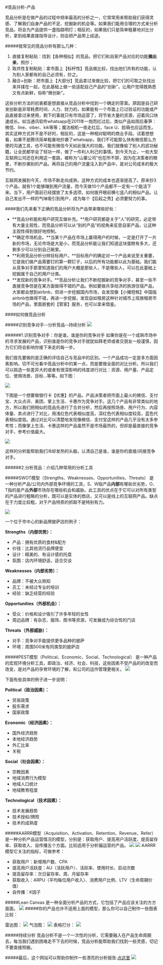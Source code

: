 #竞品分析-产品

竞品分析是在做产品的过程中频率最高的分析之一，它常常用来帮助我们获得灵感、了解我们自身产品的不足、挖掘新的机会等。如果我们能用合理的方式来分析竞品，将会为产品提供一盏指路明灯；相反的，如果我们只是简单粗暴地对比分析，拿到结果直接指导设计，则会把产品带上歧途。

#####我常见的竞品分析有那么几种：

1. 直接复制粘贴：找到【各种相似】的竞品，把它们和自家产品对应的功能**摘出来**，照抄；
2. 取共性复制粘贴：拿市面上【标杆性】竞品做比较，找出他们共有的功能，认为别人家都有的自己必须有，抄之。
3. 融合+创新：把市面上【大部分】竞品拿过来做比较，把它们的可取之处找出来并揉在一起，在此基础上做一些适配自己产品的“创新”，让用户觉得既熟悉又有点新鲜，俗称“微创新”。

这些分析方法的初衷都是想直接从竞品分析中找到一个确定的答案。原因是自己研发创新是非常耗费时间、人力、财力的，如果能有一个市面上已过验证的功能或产品直接拿过来使用，剩下的事就只有市场运营了，将节省大量的资源，迎着风口快速成长。如当通讯软件whatsapp在2011年一炮而红过后，类似产品如雨后春笋：微信、line、viber、kik等等；魔法相机一夜走红后，face U、脸萌也应运而生。其实这种方式并不是不好的，相反的，这是一种相对聪明的商业手段。试着想想看，如果不是腾讯简单粗暴地抄袭了whatsapp，我们不可能那么快有微信那么方便的沟通工具，也不可能有微信今天如此强大的功能。我们就像偷了别人的武功秘籍，让全民都学会了轻功一样，做了一件利人利己的事情。到今天为止，一些大型互联网公司还在利用这一套路，被称为“山寨公司”也在所不辞，因为在决策者的眼里，不断抄袭别的产品，再将自己的用户流量注入到产品中，是对公司成本的极大节约。

互联网发展到今天，市场不断走向成熟，这种方式的成本也逐渐提高了。原来抄3个产品，就有1个能够赚到用户流量，而今天做10个产品都不一定有一个能活下来。当下，用户面前已经摆放了太多选项，如何拨开眼前横七竖八的相似产品，让自己发出不一样的气味吸引到用户，成为每个【后起之秀】必须要努力的事。

####我们先来看下正确的竞品分析将为产品带来哪些好处：

* **竞品分析能和用户研究互做补充。**用户研究都是关于“人”的研究，必定带有大量主观性，而竞品分析可以从“别的产品”的视角来反思自家产品，让这种主观性得到很好地控制。
* **确定市场机会。**当某个产品在市场上赢得用户的时候，一定是打开了一片新的市场，无论市场是大是小，而竞品分析能让我们知道这块蛋糕有多大，还剩多少可以分到自己碗里。
* **利用竞品分析分辨目标用户。**目标用户的确定对一个产品来说至关重要，它是我们做产品需要钉的第一颗钉子，以后的所有功能都以此为基础。我们能从竞争对手那里知道我们的用户大概是那些人，不是哪些人，可以在此基础上挖掘属于自己的用户分类。
* **发现新的竞争对手。**竞品分析让我们不断挖掘新的竞争对手，甚至一些不直接竞争但是在某方面做得不错的产品。例如要做共享经济的旅游住宿产品，大家都会想到airbnb，但进一步挖掘国内市场，会发现像【小猪短租】中国版airbnb也做得不错，再进一步挖掘，发现自如租房这种针对城市上班族租房市场的产品，里面嵌套的【管家】服务，也可以拿来借鉴。


####如何做竞品分析

#####识别竞争对手--分析竞品--持续分析 
![](步骤.jpg)

######1.识别竞争对手：你是谁，谁是你的竞争对手
如果你是在一个成熟市场中的寻求发展的产品，识别谁是你的竞争对手就犹如拜老师或者交朋友一般谨慎，因为它们将会影响你接下来走的每一步。

我们首先要做的是正确的评估自己与竞品中的区别。一个产品成功一定是多方面因素影响，切不可光看中竞品分析中的某一点，而是要做全面的对比分析。所以我们可以挑选一些差异大的或者有很深影响的纬度进行对比：资源、用户量、产品定位、使用场景、目标...等等。如下图：


![](识别竞争对手2.png)



下图是一个想要做银行卡【优惠】的产品，产品决策者把市面上最火的微信、支付宝、大众点评、美团、掌上生活、卡惠作为竞争对手。这几个产品有非常类似的地方，所以我们把相似的竞品先进行了合并分析，然后再按照场景、用户行为、内容体量、卖点进行了对比，用浅红色代表相似度高，深红色代表相似度较高，蓝色代表相似度低。通过对比可以清楚地发现像微信、支付宝这样的产品几乎没有太多参考性；而像掌上生活、卡惠这样的产品虽然不是市场最热的，但却是最直接的竞争对手，参考价值最大。

![](识别竞争对手案例.png)

这样的分析能帮助我们冷却发热的头脑，认清自己是谁，谁是你的直接/间接竞争对手。

######2.分析竞品：介绍几种常用的分析工具

#####SWOT模型（Strengths、Weaknesses、Opportunities、Threats）
是一种分析产品/公司内外部竞争环境的工具，S、W指产品**内部**有哪些优劣势，O、T指的是产品**外部**市场存在哪些机会和威胁。此工具的优点在于它可以对所有类型的产品进行粗略的分析，既可以是实体的商店，又可以是线上的互联网产品。缺点在于力度比较粗，对于产品特质的抓取不是特别有力。

![](swot.jpg)


一个位于市中心的新品牌披萨店的例子：

**Strengths（内部优势）：**

* 产品：拥有优质的食材&配方
* 价钱：比其他流行品牌便宜
* 设计：精美的、有设计感的托盘
* 氛围：店内环境舒适，适合交谈

**Weaknesses（内部劣势）：**

* 品牌：不被大众熟知
* 员工：未经过专业的培训
* 经验：缺乏经营的经验

**Opportunities（外部机会）：**

* 受众：价格和设计吸引了许多年轻的女性
* 周边品牌：有杂志、服饰、图书等资源，可发展成为综合性的门店

**Threats（外部威胁）：**

* 对手：竞争对手能提供更多品种的披萨
* 环境：周围500米有同类型的披萨店


#####PEST模型（Political、Economic、Social、Technological）
是一种产品的宏观环境分析工具，即政治、经济、社会、科技，这些因素不受产品的的改变而改变，是对产品的孕育环境的了解，和公司的运作管理更相关。
![](pest.jpg)

下面有些具体的例子进一步说明：

**Political（政治因素）：**

* 贸易政策
* 股东需求
* 国家政策

**Economic（经济因素）：**

* 国外经济趋势
* 本地经济趋势
* 外汇比率
* 关税

**Social（社会因素）：**

* 宗教因素
* 地域消费行为模型
* 地域人口统计
* 地域教育程度

**Technological（技术因素）：**

* 技术发展趋势
* 技术授权/牌照
* 技术的成熟度


#####AARRR模型（Acquisition、Activation、Retention、Revenue、Refer）
是一种分析产品运营情况的模型，分别是：获取用户、提高用户活跃度、提高留存率、获取收入、自传播五个方面。比较适用于分析偏运营的产品。
![](aarrr.jpg)
![](aarrr2.png)
AARRR模型它关注的指标，可做参考：

* 获取用户：新增用户数、CPA
* 提高用户活跃度：AU（活跃用户）、活跃率、使用时长、启动次数
* 提高留存率：次日留存率、周、月留存率
* 获取收入：ARPU（平均每位用户收入）、消费用户比例、LTV（生命周期价值）
* 自传播：K因子

#####Lean Canvas
是一种全面分析产品的方式，它包括了产品应该关注的方方面面。
![](精益画布2.png)
#####你的产品也许不适用上面的模型，那么你可以自己制作一些图表比较：

雷达图：
![](competitive-analysis-spider-chart.png)
气泡图：
![](competitor-analysis-radar-chart2.png)
表格打分：
![](competitor-analysis-matrix-chart.png)

#####持续分析
竞品分析不是一个一次性的分析，它需要融入在产品生命周期去，每当我们遇到困难走不下去的时候，竞品分析能帮助我们找到一些灵感，切记不要直接照搬。

#####最后，这个网站可以帮助你制作一些漂亮的分析报告:[点这里](https://app.xtensio.com/)
![](工具网站.png)



